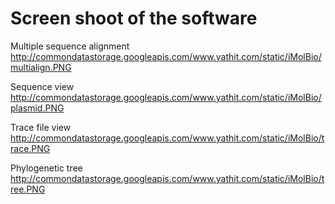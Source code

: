 # Screen shoot of the software

Multiple sequence alignment
http://commondatastorage.googleapis.com/www.yathit.com/static/iMolBio/multialign.PNG

Sequence view
http://commondatastorage.googleapis.com/www.yathit.com/static/iMolBio/plasmid.PNG

Trace file view
http://commondatastorage.googleapis.com/www.yathit.com/static/iMolBio/trace.PNG


Phylogenetic tree
http://commondatastorage.googleapis.com/www.yathit.com/static/iMolBio/tree.PNG